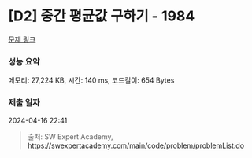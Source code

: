 # [D2] 중간 평균값 구하기 - 1984 

[문제 링크](https://swexpertacademy.com/main/code/problem/problemDetail.do?contestProbId=AV5Pw_-KAdcDFAUq) 

### 성능 요약

메모리: 27,224 KB, 시간: 140 ms, 코드길이: 654 Bytes

### 제출 일자

2024-04-16 22:41



> 출처: SW Expert Academy, https://swexpertacademy.com/main/code/problem/problemList.do
